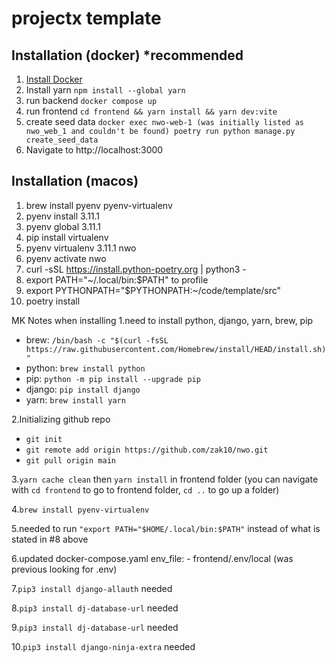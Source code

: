 # projectx template

## Installation (docker) *recommended
1. [Install Docker](https://docs.docker.com/engine/install/)
2. Install yarn `npm install --global yarn`
3. run backend `docker compose up`
4. run frontend `cd frontend && yarn install && yarn dev:vite`
5. create seed data `docker exec nwo-web-1 (was initially listed as nwo_web_1 and couldn't be found) poetry run python manage.py create_seed_data`
6. Navigate to http://localhost:3000


## Installation (macos)
1. brew install pyenv pyenv-virtualenv
2. pyenv install 3.11.1
3. pyenv global 3.11.1
4. pip install virtualenv
5. pyenv virtualenv 3.11.1 nwo
6. pyenv activate nwo
7. curl -sSL https://install.python-poetry.org | python3 -
8. export PATH="~/.local/bin:$PATH" to profile
9. export PYTHONPATH="$PYTHONPATH:~/code/template/src"
8. poetry install


MK Notes when installing
1.need to install python, django, yarn, brew, pip
- brew: `/bin/bash -c "$(curl -fsSL https://raw.githubusercontent.com/Homebrew/install/HEAD/install.sh)"`
- python: `brew install python`
- pip: `python -m pip install --upgrade pip`
- django: `pip install django`
- yarn: `brew install yarn`

2.Initializing github repo 
- `git init`
- `git remote add origin https://github.com/zak10/nwo.git`
- `git pull origin main`

3.`yarn cache clean` then `yarn install` in frontend folder (you can navigate with `cd frontend` to go to frontend folder, `cd ..` to go up a folder)

4.`brew install pyenv-virtualenv`

5.needed to run `"export PATH="$HOME/.local/bin:$PATH"` instead of what is stated in #8 above

6.updated docker-compose.yaml   env_file: - frontend/.env/local (was previous looking for .env)

7.`pip3 install django-allauth` needed

8.`pip3 install dj-database-url` needed 

9.`pip3 install dj-database-url` needed 

10.`pip3 install django-ninja-extra` needed
